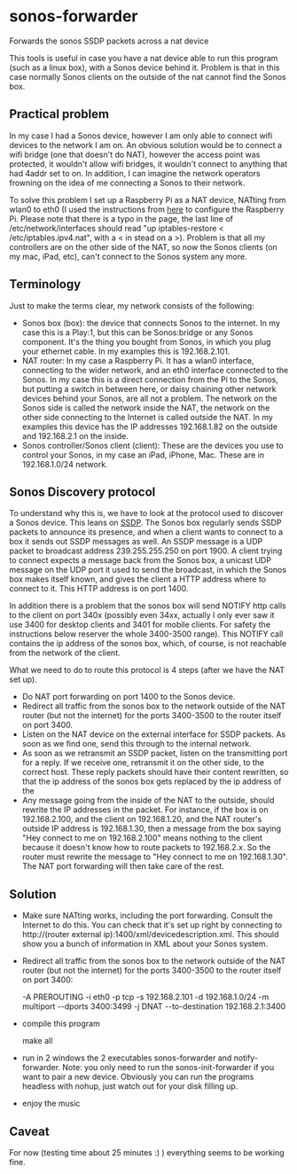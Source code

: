 sonos-forwarder
===============

Forwards the sonos SSDP packets across a nat device

This tools is useful in case you have a nat device able to run this program (such as a linux box), with a Sonos device behind it.
Problem is that in this case normally Sonos clients on the outside of the nat cannot find the Sonos box.

Practical problem
-----------------

In my case I had a Sonos device, however I am only able to connect wifi devices to the network I am on.
An obvious solution would be to connect a wifi bridge (one that doesn't do NAT), however the access point was protected, it wouldn't allow wifi bridges, it wouldn't connect to anything that had 4addr set to on.
In addition, I can imagine the network operators frowning on the idea of me connecting a Sonos to their network.

To solve this problem I set up a Raspberry Pi as a NAT device, NATting from wlan0 to eth0 (I used the instructions from [here](http://hackhappy.org/uncategorized/how-to-use-a-raspberry-pi-to-create-a-wireless-to-wired-network-bridge/) to configure the Raspberry Pi. Please note that there is a typo in the page, the last line of /etc/network/interfaces should read "up iptables-restore < /etc/iptables.ipv4.nat", with a < in stead on a >).
Problem is that all my controllers are on the other side of the NAT, so now the Sonos clients (on my mac, iPad, etc), can't connect to the Sonos system any more.


Terminology
-----------

Just to make the terms clear, my network consists of the following:

 * Sonos box (box): the device that connects Sonos to the internet. In my case this is a Play:1, but this can be Sonos:bridge or any Sonos component. It's the thing you bought from Sonos, in which you plug your ethernet cable. In my examples this is 192.168.2.101.
 * NAT router: In my case a Raspberry Pi. It has a wlan0 interface, connecting to the wider network, and an eth0 interface connected to the Sonos. In my case this is a direct connection from the Pi to the Sonos, but putting a switch in between here, or daisy chaining other network devices behind your Sonos, are all not a problem. The network on the Sonos side is called the network inside the NAT, the network on the other side connecting to the Internet is called outside the NAT. In my examples this device has the IP addresses 192.168.1.82 on the outside and 192.168.2.1 on the inside.
 * Sonos controller/Sonos client (client): These are the devices you use to control your Sonos, in my case an iPad, iPhone, Mac. These are in 192.168.1.0/24 network.

Sonos Discovery protocol
------------------------

To understand why this is, we have to look at the protocol used to discover a Sonos device.
This leans on [SSDP](http://en.wikipedia.org/wiki/Simple_Service_Discovery_Protocol).
The Sonos box regularly sends SSDP packets to announce its presence, and when a client wants to connect to a box it sends out SSDP messages as well.
An SSDP message is a UDP packet to broadcast address 239.255.255.250 on port 1900.
A client trying to connect expects a message back from the Sonos box, a unicast UDP message on the UDP port it used to send the broadcast, in which the Sonos box makes itself known, and gives the client a HTTP address where to connect to it.
This HTTP address is on port 1400.

In addition there is a problem that the sonos box will send NOTIFY http calls to the client on port 340x (possibly even 34xx, actually I only ever saw it use 3400 for desktop clients and 3401 for mobile clients. For safety the instructions below reserver the whole 3400-3500 range).
This NOTIFY call contains the ip address of the sonos box, which, of course, is not reachable from the network of the client.

What we need to do to route this protocol is 4 steps (after we have the NAT set up).
 * Do NAT port forwarding on port 1400 to the Sonos device.
 * Redirect all traffic from the sonos box to the network outside of the NAT router (but not the internet) for the ports 3400-3500 to the router itself on port 3400.
 * Listen on the NAT device on the external interface for SSDP packets. As soon as we find one, send this through to the internal network.
 * As soon as we retransmit an SSDP packet, listen on the transmitting port for a reply. If we receive one, retransmit it on the other side, to the correct host. These reply packets should have their content rewritten, so that the ip address of the sonos box gets replaced by the ip address of the 
 * Any message going from the inside of the NAT to the outside, should rewrite the IP addresses in the packet. For instance, if the box is on 192.168.2.100, and the client on 192.168.1.20, and the NAT router's outside IP address is 192.168.1.30, then a message from the box saying "Hey connect to me on 192.168.2.100" means nothing to the client because it doesn't know how to route packets to 192.168.2.x. So the router must rewrite the message to "Hey connect to me on 192.168.1.30". The NAT port forwarding will then take care of the rest.

Solution
--------
 * Make sure NATting works, including the port forwarding. Consult the Internet to do this. You can check that it's set up right by connecting to http://(router external ip):1400/xml/devicedescription.xml. This should show you a bunch of information in XML about your Sonos system.
 * Redirect all traffic from the sonos box to the network outside of the NAT router (but not the internet) for the ports 3400-3500 to the router itself on port 3400:

    -A PREROUTING -i eth0 -p tcp -s 192.168.2.101 -d 192.168.1.0/24 -m multiport --dports 3400:3499 -j DNAT --to-destination 192.168.2.1:3400

 * compile this program

    make all

 * run in 2 windows the 2 executables sonos-forwarder and notify-forwarder. Note: you only need to run the sonos-init-forwarder if you want to pair a new device. Obviously you can run the programs headless with nohup, just watch out for your disk filling up.
 * enjoy the music

Caveat
------
For now (testing time about 25 minutes :) ) everything seems to be working fine. 
